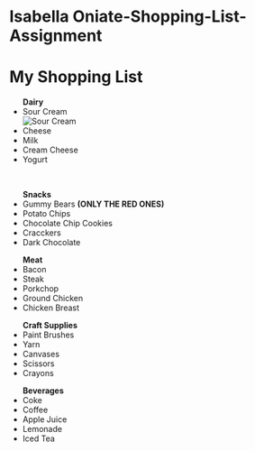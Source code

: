 # Isabella Oniate-Shopping-List-Assignment
<!DOCTYPE html>
<html>
<body>
<h1>My Shopping List</h1>
<ul> <strong>Dairy</strong> 
<li>Sour Cream</li> <img src="![sourcream](https://github.com/isabelaoniate/Shopping-List-WebDesign/assets/144402014/c587e81c-9df5-49c0-bdd7-1d7dd06aa52d)" alt="Sour Cream"</img> 
<li>Cheese</li>
<li>Milk</li>
<li>Cream Cheese</li>
<li>Yogurt</li> </ul>
<br>
<ul> <strong>Snacks</strong>
<li>Gummy Bears <strong>(ONLY THE RED ONES)</strong></li>
<li>Potato Chips</li>
<li>Chocolate Chip Cookies</li>
<li>Cracckers</li>
<li>Dark Chocolate</li>
</ul>
<ul> <strong>Meat</strong>
<li>Bacon</li>
<li>Steak</li>
<li>Porkchop</li>
<li>Ground Chicken</li>
<li>Chicken Breast</li>
</ul>
<ul> <strong>Craft Supplies</strong>
<li>Paint Brushes</li>
<li>Yarn</li>
<li>Canvases</li>
<li>Scissors</li>
<li>Crayons</li>
</ul>
<ul> <strong>Beverages</strong>
<li>Coke</li>
<li>Coffee</li>
<li> Apple Juice</li>
<li>Lemonade</li>
<li>Iced Tea</li>
</ul>
